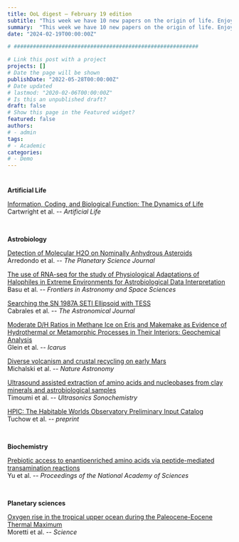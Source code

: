 ```yaml
---
title: OoL digest — February 19 edition
subtitle: "This week we have 10 new papers on the origin of life. Enjoy!"
summary:  "This week we have 10 new papers on the origin of life. Enjoy!"
date: "2024-02-19T00:00:00Z"

# ##########################################################

# Link this post with a project
projects: []
# Date the page will be shown
publishDate: "2022-05-28T00:00:00Z"
# Date updated
# lastmod: "2020-02-06T00:00:00Z"
# Is this an unpublished draft?
draft: false
# Show this page in the Featured widget?
featured: false
authors:
# - admin
tags:
# - Academic
categories:
# - Demo
---
```


# ##########################################################

**Artificial Life**

[Information, Coding, and Biological Function: The Dynamics of Life](https://doi.org/10.1162/artl_a_00432) <br> Cartwright et al. -- *Artificial Life*

<br>

**Astrobiology**

[Detection of Molecular H2O on Nominally Anhydrous Asteroids](https://doi.org/10.3847/PSJ/ad18b8) <br> Arredondo et al. -- *The Planetary Science Journal*

[The use of RNA-seq for the study of Physiological Adaptations of Halophiles in Extreme Environments for Astrobiological Data Interpretation](https://www.frontiersin.org/articles/10.3389/fspas.2024.1342694) <br> Basu et al. -- *Frontiers in Astronomy and Space Sciences*

[Searching the SN 1987A SETI Ellipsoid with TESS](https://doi.org/10.3847/1538-3881/ad2064) <br> Cabrales et al. -- *The Astronomical Journal*

[Moderate D/H Ratios in Methane Ice on Eris and Makemake as Evidence of Hydrothermal or Metamorphic Processes in Their Interiors: Geochemical Analysis](https://doi.org/10.1016/j.icarus.2024.115999) <br> Glein et al. -- *Icarus*

[Diverse volcanism and crustal recycling on early Mars](https://doi.org/10.1038/s41550-023-02191-7) <br> Michalski et al. -- *Nature Astronomy*

[Ultrasound assisted extraction of amino acids and nucleobases from clay minerals and astrobiological samples](https://doi.org/10.1016/j.ultsonch.2024.106775) <br> Timoumi et al. -- *Ultrasonics Sonochemistry*

[HPIC: The Habitable Worlds Observatory Preliminary Input Catalog](https://doi.org/10.48550/arXiv.2402.08038) <br> Tuchow et al. -- *preprint*

<br>

**Biochemistry**

[Prebiotic access to enantioenriched amino acids via peptide-mediated transamination reactions](https://doi.org/10.1073/pnas.2315447121) <br> Yu et al. -- *Proceedings of the National Academy of Sciences*

<br>

**Planetary sciences**

[Oxygen rise in the tropical upper ocean during the Paleocene-Eocene Thermal Maximum](https://doi.org/10.1126/science.adh4893) <br> Moretti et al. -- *Science*

